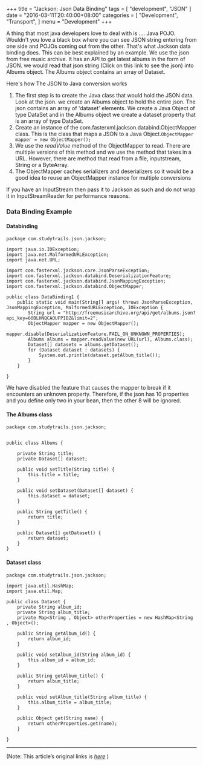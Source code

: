 
+++
title = "Jackson: Json Data Binding"
tags = [
    "development",
    "JSON"
]
date = "2016-03-11T20:40:00+08:00"
categories = [
    "Development",
    "Transport",
]
menu = "Development"
+++

A thing that most java developers love to deal with is .... Java POJO. Wouldn't you love a black box where you can see JSON string entering from one side and POJOs coming out from the other. That's what Jackson data binding does. This can be best explained by an example. We use the json from free music archive. It has an API to get latest albums in the form of JSON. we would read that json string (Click on this link to see the json) into Albums object. The Albums object contains an array of Dataset.

Here's how The JSON to Java conversion works

1. The first step is to create the Java class that would hold the JSON data. Look at the json. we create an Albums object to hold the entire json. The json contains an array of 'dataset' elements. We create a Java Object of type DataSet and in the Albums object we create a dataset property that is an array of type DataSet.
2. Create an instance of the com.fasterxml.jackson.databind.ObjectMapper class. This is the class that maps a JSON to a Java Object.`ObjectMapper mapper = new ObjectMapper();`
3. We use the _readValue_ method of the ObjectMapper to read. There are multiple versions of this method and we use the method that takes in a URL. However, there are method that read from a file, inputstream, String or a ByteArray.
4. The ObjectMapper caches serializers and deserializers so it would be a good idea to reuse an ObjectMapper instance for multiple conversions
<!--more-->
If you have an InputStream then pass it to Jackson as such and do not wrap it in InputStreamReader for performance reasons.

### Data Binding Example

#### Databinding
```
package com.studytrails.json.jackson;

import java.io.IOException;
import java.net.MalformedURLException;
import java.net.URL;

import com.fasterxml.jackson.core.JsonParseException;
import com.fasterxml.jackson.databind.DeserializationFeature;
import com.fasterxml.jackson.databind.JsonMappingException;
import com.fasterxml.jackson.databind.ObjectMapper;

public class DataBinding1 {
	public static void main(String[] args) throws JsonParseException, JsonMappingException, MalformedURLException, IOException {
		String url = "http://freemusicarchive.org/api/get/albums.json?api_key=60BLHNQCAOUFPIBZ&limit=2";
		ObjectMapper mapper = new ObjectMapper();
		mapper.disable(DeserializationFeature.FAIL_ON_UNKNOWN_PROPERTIES);
		Albums albums = mapper.readValue(new URL(url), Albums.class);
		Dataset[] datasets = albums.getDataset();
		for (Dataset dataset : datasets) {
			System.out.println(dataset.getAlbum_title());
		}
	}

}
```
We have disabled the feature that causes the mapper to break if it encounters an unknown property. Therefore, if the json has 10 properties and you define only two in your bean, then the other 8 will be ignored.

#### The Albums class
```
package com.studytrails.json.jackson;


public class Albums {

	private String title;
	private Dataset[] dataset;

	public void setTitle(String title) {
		this.title = title;
	}

	public void setDataset(Dataset[] dataset) {
		this.dataset = dataset;
	}

	public String getTitle() {
		return title;
	}

	public Dataset[] getDataset() {
		return dataset;
	}
}
```

#### Dataset class
```
package com.studytrails.json.jackson;

import java.util.HashMap;
import java.util.Map;

public class Dataset {
	private String album_id;
	private String album_title;
	private Map<String , Object> otherProperties = new HashMap<String , Object>();

	public String getAlbum_id() {
		return album_id;
	}

	public void setAlbum_id(String album_id) {
		this.album_id = album_id;
	}

	public String getAlbum_title() {
		return album_title;
	}

	public void setAlbum_title(String album_title) {
		this.album_title = album_title;
	}

	public Object get(String name) {
		return otherProperties.get(name);
	}

}
```

------------------

(Note: This article’s original links is [*here*](http://www.studytrails.com/java/json/java-jackson-Data-Binding.jsp "Jackson - Data Binding") )
